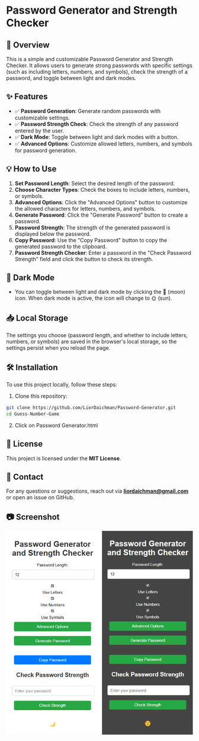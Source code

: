 # Password Generator and Strength Checker

## 📌 Overview
This is a simple and customizable Password Generator and Strength Checker. It allows users to generate strong passwords with specific settings (such as including letters, numbers, and symbols), check the strength of a password, and toggle between light and dark modes.

## ✨ Features

- ✅ **Password Generation**: Generate random passwords with customizable settings.
- ✅ **Password Strength Check**: Check the strength of any password entered by the user.
- ✅ **Dark Mode**: Toggle between light and dark modes with a button.
- ✅ **Advanced Options**: Customize allowed letters, numbers, and symbols for password generation.

## 💡 How to Use

1. **Set Password Length**: Select the desired length of the password.
2. **Choose Character Types**: Check the boxes to include letters, numbers, or symbols.
3. **Advanced Options**: Click the "Advanced Options" button to customize the allowed characters for letters, numbers, and symbols.
4. **Generate Password**: Click the "Generate Password" button to create a password.
5. **Password Strength**: The strength of the generated password is displayed below the password.
6. **Copy Password**: Use the "Copy Password" button to copy the generated password to the clipboard.
7. **Password Strength Checker**: Enter a password in the "Check Password Strength" field and click the button to check its strength.

## 🌙 Dark Mode

- You can toggle between light and dark mode by clicking the 🌙 (moon) icon. When dark mode is active, the icon will change to 🌞 (sun).

## 📥 Local Storage

The settings you choose (password length, and whether to include letters, numbers, or symbols) are saved in the browser's local storage, so the settings persist when you reload the page.

## 🛠️ Installation

To use this project locally, follow these steps:

1. Clone this repository:

```bash
git clone https://github.com/LiorDaichman/Password-Generator.git
cd Guess-Number-Game
```
2. Click on Password Generator.html

## 📝 License
This project is licensed under the **MIT License**.

## 📩 Contact
For any questions or suggestions, reach out via **liordaichman@gmail.com** or open an issue on GitHub.

## 📷 Screenshot
![Description of the image](image/screenshot.png)
